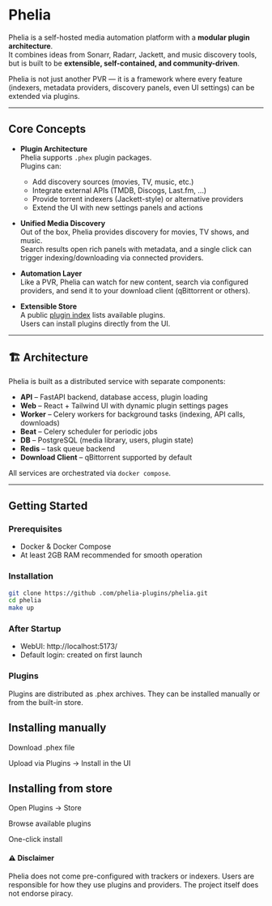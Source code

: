 # Phelia

Phelia is a self-hosted media automation platform with a **modular plugin architecture**.  
It combines ideas from Sonarr, Radarr, Jackett, and music discovery tools, but is built to be **extensible, self-contained, and community-driven**.  

Phelia is not just another PVR — it is a framework where every feature (indexers, metadata providers, discovery panels, even UI settings) can be extended via plugins.

---

## Core Concepts

- **Plugin Architecture**  
  Phelia supports `.phex` plugin packages.  
  Plugins can:
  - Add discovery sources (movies, TV, music, etc.)
  - Integrate external APIs (TMDB, Discogs, Last.fm, …)
  - Provide torrent indexers (Jackett-style) or alternative providers
  - Extend the UI with new settings panels and actions  

- **Unified Media Discovery**  
  Out of the box, Phelia provides discovery for movies, TV shows, and music.  
  Search results open rich panels with metadata, and a single click can trigger indexing/downloading via connected providers.

- **Automation Layer**  
  Like a PVR, Phelia can watch for new content, search via configured providers, and send it to your download client (qBittorrent or others).  

- **Extensible Store**  
  A public [plugin index](https://phelia-plugins.github.io) lists available plugins.  
  Users can install plugins directly from the UI.  

---

## 🏗 Architecture

Phelia is built as a distributed service with separate components:

- **API** – FastAPI backend, database access, plugin loading  
- **Web** – React + Tailwind UI with dynamic plugin settings pages  
- **Worker** – Celery workers for background tasks (indexing, API calls, downloads)  
- **Beat** – Celery scheduler for periodic jobs  
- **DB** – PostgreSQL (media library, users, plugin state)  
- **Redis** – task queue backend  
- **Download Client** – qBittorrent supported by default  

All services are orchestrated via `docker compose`.

---

## Getting Started

### Prerequisites
- Docker & Docker Compose
- At least 2GB RAM recommended for smooth operation

### Installation

```bash
git clone https://github .com/phelia-plugins/phelia.git
cd phelia
make up
```

### After Startup
- WebUI: http://localhost:5173/
- Default login: created on first launch

### Plugins

Plugins are distributed as .phex archives.
They can be installed manually or from the built-in store.

## Installing manually

Download .phex file

Upload via Plugins → Install in the UI

## Installing from store

Open Plugins → Store

Browse available plugins

One-click install

#### ⚠️ Disclaimer

Phelia does not come pre-configured with trackers or indexers.
Users are responsible for how they use plugins and providers.
The project itself does not endorse piracy.
